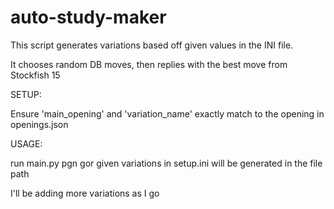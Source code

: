 # auto-study-maker

This script generates variations based off given values in the INI file. 

It chooses random DB moves, then replies with the best move from Stockfish 15


SETUP:

Ensure 'main_opening' and 'variation_name' exactly match to the opening in openings.json

USAGE:

run main.py
pgn gor given variations in setup.ini will be generated in the file path

I'll be adding more variations as I go
